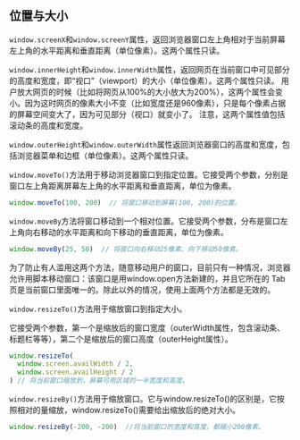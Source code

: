 ## 位置与大小
`window.screenX`和`window.screenY`属性，返回浏览器窗口左上角相对于当前屏幕左上角的水平距离和垂直距离（单位像素）。这两个属性只读。

`window.innerHeight`和`window.innerWidth`属性，返回网页在当前窗口中可见部分的高度和宽度，即“视口”（viewport）的大小（单位像素）。这两个属性只读。
用户放大网页的时候（比如将网页从100%的大小放大为200%），这两个属性会变小。因为这时网页的像素大小不变（比如宽度还是960像素），只是每个像素占据的屏幕空间变大了，因为可见部分（视口）就变小了。
注意，这两个属性值包括滚动条的高度和宽度。

`window.outerHeight`和`window.outerWidth`属性返回浏览器窗口的高度和宽度，包括浏览器菜单和边框（单位像素）。这两个属性只读。

`window.moveTo()`方法用于移动浏览器窗口到指定位置。它接受两个参数，分别是窗口左上角距离屏幕左上角的水平距离和垂直距离，单位为像素。
```javascript
window.moveTo(100, 200)  // 将窗口移动到屏幕(100, 200)的位置。
```
`window.moveBy`方法将窗口移动到一个相对位置。它接受两个参数，分布是窗口左上角向右移动的水平距离和向下移动的垂直距离，单位为像素。

```javascript
window.moveBy(25, 50)  // 将窗口向右移动25像素、向下移动50像素。
```
为了防止有人滥用这两个方法，随意移动用户的窗口，目前只有一种情况，浏览器允许用脚本移动窗口：该窗口是用window.open方法新建的，并且它所在的 Tab 页是当前窗口里面唯一的。除此以外的情况，使用上面两个方法都是无效的。


`window.resizeTo()`方法用于缩放窗口到指定大小。

它接受两个参数，第一个是缩放后的窗口宽度（outerWidth属性，包含滚动条、标题栏等等），第二个是缩放后的窗口高度（outerHeight属性）。
```javascript
window.resizeTo(
  window.screen.availWidth / 2,
  window.screen.availHeight / 2
) // 将当前窗口缩放到，屏幕可用区域的一半宽度和高度。
```
`window.resizeBy()`方法用于缩放窗口。它与window.resizeTo()的区别是，它按照相对的量缩放，window.resizeTo()需要给出缩放后的绝对大小。
```javascript
window.resizeBy(-200, -200)  //将当前窗口的宽度和高度，都缩小200像素。
```


